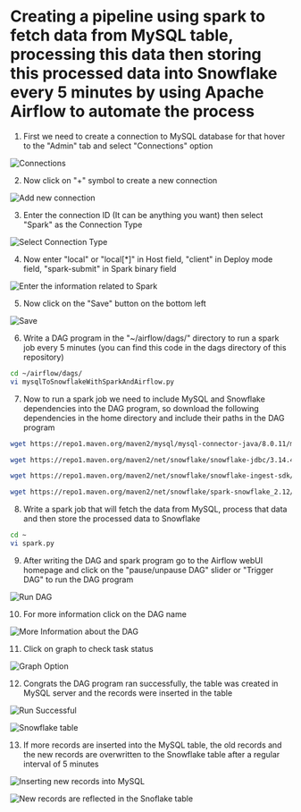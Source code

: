#   Creating a pipeline using spark to fetch data from MySQL table, processing this data then storing this processed data into Snowflake every 5 minutes by using Apache Airflow to automate the process   #

1. First we need to create a connection to MySQL database for that hover to the "Admin" tab and select "Connections" option

![Connections](https://github.com/yosh0555/airflow_with_mysql_and_snowflake/blob/master/images/connections.png)

2. Now click on "+" symbol to create a new connection

![Add new connection](https://github.com/yosh0555/airflow_with_mysql_and_snowflake/blob/master/images/add_conn.png)

3. Enter the connection ID (It can be anything you want) then select "Spark" as the Connection Type

![Select Connection Type](https://github.com/yosh0555/airflow_with_mysql_and_snowflake/blob/master/images/spark_opt.png)

4. Now enter "local" or "local[*]" in Host field, "client" in Deploy mode field, "spark-submit" in Spark binary field

![Enter the information related to Spark](https://github.com/yosh0555/airflow_with_mysql_and_snowflake/blob/master/images/spark_details.png)

5. Now click on the "Save" button on the bottom left

![Save](https://github.com/yosh0555/airflow_with_mysql_and_snowflake/blob/master/images/save1.png)

6. Write a DAG program in the "~/airflow/dags/" directory to run a spark job every 5 minutes (you can find this code in the dags directory of this repository)

```bash
cd ~/airflow/dags/
vi mysqlToSnowflakeWithSparkAndAirflow.py
```

7. Now to run a spark job we need to include MySQL and Snowflake dependencies into the DAG program, so download the following dependencies in the home directory and include their paths in the DAG program

```bash
wget https://repo1.maven.org/maven2/mysql/mysql-connector-java/8.0.11/mysql-connector-java-8.0.11.jar

wget https://repo1.maven.org/maven2/net/snowflake/snowflake-jdbc/3.14.4/snowflake-jdbc-3.14.4.jar

wget https://repo1.maven.org/maven2/net/snowflake/snowflake-ingest-sdk/2.0.2/snowflake-ingest-sdk-2.0.2.jar

wget https://repo1.maven.org/maven2/net/snowflake/spark-snowflake_2.12/2.11.3-spark_3.1/spark-snowflake_2.12-2.11.3-spark_3.1.jar
```

8. Write a spark job that will fetch the data from MySQL, process that data and then store the processed data to Snowflake

```bash
cd ~
vi spark.py
```

9. After writing the DAG and spark program go to the Airflow webUI homepage and click on the "pause/unpause DAG" slider or "Trigger DAG" to run the DAG program

![Run DAG](https://github.com/yosh0555/airflow_with_mysql_and_snowflake/blob/master/images/run_dag1.png)

10. For more information click on the DAG name

![More Information about the DAG](https://github.com/yosh0555/airflow_with_mysql_and_snowflake/blob/master/images/dag_more_info1.png)

11. Click on graph to check task status

![Graph Option](https://github.com/yosh0555/airflow_with_mysql_and_snowflake/blob/master/images/graph_opt1.png)

12. Congrats the DAG program ran successfully, the table was created in MySQL server and the records were inserted in the table

![Run Successful](https://github.com/yosh0555/airflow_with_mysql_and_snowflake/blob/master/images/run_successful1.png)

![Snowflake table](https://github.com/yosh0555/airflow_with_mysql_and_snowflake/blob/master/images/snowflake_tab.png)

13. If more records are inserted into the MySQL table, the old records and the new records are overwritten to the Snowflake table after a regular interval of 5 minutes

![Inserting new records into MySQL](https://github.com/yosh0555/airflow_with_mysql_and_snowflake/blob/master/images/new_records.png)

![New records are reflected in the Snoflake table](https://github.com/yosh0555/airflow_with_mysql_and_snowflake/blob/master/images/new_records_snowflake.png)
